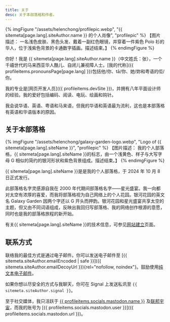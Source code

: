 ```yaml
---
title: 关于
desc: 关于本部落格和作者。
---
```

{% imgFigure "/assets/helenchong/profilepic.webp", "{{ sitemeta[page.lang].siteAuthor.name }} 的个人肖像", "profilepic" %}
【图片描述： 一名浅色皮肤、黑色头发、戴着一副红色眼镜，并穿着一件紫色 Polo 衫的华人，位于浅紫色背景的卡通数字插画。描述结束。】
{% endimgFigure %}

你好！我是 {{ sitemeta[page.lang].siteAuthor.name }}（中文姓氏：张），一个千禧世代的马来西亚华人酷儿、自闭儿兼视障人士。[我的代称]({{ profileitems.pronounsPage[page.lang] }})包括他/你、tā/你、她/妳和粤语的佢/你。

我的专业是[网页开发人员]({{ profileitems.devSite }})，并拥有八年平面设计师的经验。我的爱好包括编码、阅读、电玩、绘画和钩针。

我会说华语、英语、粤语和马来语，但我的华语和英语最为流利，这也是本部落格有英语和华语版本的原因。

## 关于本部落格

{% imgFigure "/assets/helenchong/galaxy-garden-logo.webp", "Logo of {{ sitemeta[page.lang].siteName }}", "profilepic" %}
【图片描述： 我的个人部落格，{{ sitemeta[page.lang].siteName }}的标志，由一个浅黄色、样子与大写字母 G 相似的简约的银河形状和紫色背景组成。描述结束。】
{% endimgFigure %}

{{ sitemeta[page.lang].siteName }}是是我的个人部落格，于 2024 年 10 月 8 日正式发行。

此部落格名字灵感源自我在 2000 年代期间部落格名字——星光盛宴。我一向都对太空有浓厚的喜爱，而我将部落格视为自己网络上的个人花园。银河花园的英文名 Galaxy Garden 因两个字还以 G 开头而押韵。银河花园和星光盛宴共享太空的主题，但又由不同词语组成，反映出我回归写部落格、我的网络创作根源的意愿，同时也是我的部落格旅程的新开始。

有关{{ sitemeta[page.lang].siteName }}的技术信息，可参见[网站建立](colophon.md)页面。

## 联系方式

联络我的最佳方式是通过电子邮件。你可以发送电子邮件至 [{{ sitemeta.siteAuthor.emailEncoded | safe }}]({{ sitemeta.siteAuthor.emailDecoyUrl }}){rel="nofollow, noindex"}。鼓励使用[纯文本电子邮件](https://useplaintext.email/)。

如果你想以尽安全的方式与我聊天，你可在 Signal 上发送私讯至 `{{ sitemeta.siteAuthor.signal }}`。

至于社交媒体，我只活跃于 [{{ profileitems.socials.mastodon.name }}](https://zh.wikipedia.org/wiki/Mastodon) 及[联邦宇宙](https://zh.wikipedia.org/wiki/%E8%81%94%E9%82%A6%E5%AE%87%E5%AE%99)，而我的账号为 [{{ profileitems.socials.mastodon.user }}]({{ profileitems.socials.mastodon.url }})。